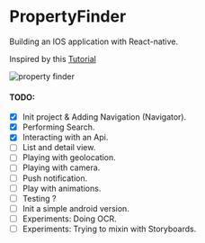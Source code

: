 # PropertyFinder
Building an IOS application with React-native.

Inspired by this [Tutorial](https://www.raywenderlich.com/99473/introducing-react-native-building-apps-javascript)

![property finder](http://g.recordit.co/GvPd9aiAtt.gif)

#### TODO:
- [x] Init project & Adding Navigation (Navigator).
- [x] Performing Search.
- [x] Interacting with an Api.
- [ ] List and detail view.
- [ ] Playing with geolocation.
- [ ] Playing with camera.
- [ ] Push notification.
- [ ] Play with animations.
- [ ] Testing ?
- [ ] Init a simple android version.
- [ ] Experiments: Doing OCR.
- [ ] Experiments: Trying to mixin with Storyboards.
